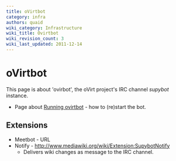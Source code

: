 ```yaml
---
title: oVirtbot
category: infra
authors: quaid
wiki_category: Infrastructure
wiki_title: Ovirtbot
wiki_revision_count: 3
wiki_last_updated: 2011-12-14
---
```


# oVirtbot

This page is about 'ovirbot', the oVirt project's IRC channel *supybot* instance.

*   Page about [Running ovirtbot](/develop/infra/running-ovirtbot/) - how to (re)start the bot.

## Extensions

*   Meetbot - URL
*   Notify - <http://www.mediawiki.org/wiki/Extension:SupybotNotify>
    -   Delivers wiki changes as message to the IRC channel.

